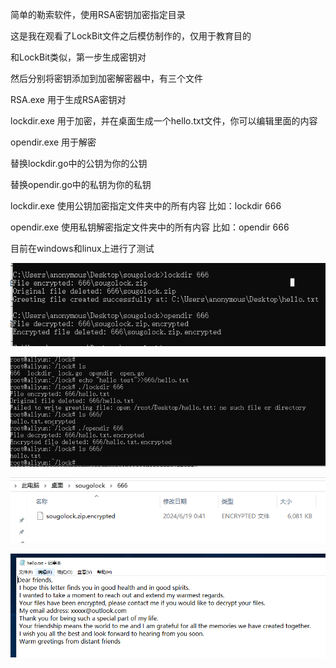 
简单的勒索软件，使用RSA密钥加密指定目录

这是我在观看了LockBit文件之后模仿制作的，仅用于教育目的



和LockBit类似，第一步生成密钥对

然后分别将密钥添加到加密解密器中，有三个文件

RSA.exe 用于生成RSA密钥对

lockdir.exe 用于加密，并在桌面生成一个hello.txt文件，你可以编辑里面的内容

opendir.exe 用于解密

替换lockdir.go中的公钥为你的公钥

替换opendir.go中的私钥为你的私钥

lockdir.exe 使用公钥加密指定文件夹中的所有内容 比如：lockdir 666

opendir.exe 使用私钥解密指定文件夹中的所有内容 比如：opendir 666

目前在windows和linux上进行了测试

![Image text](https://github.com/yangksafe/lockdir/blob/main/%E6%8D%95%E8%8E%B7.PNG)

![Image text](https://github.com/yangksafe/lockdir/blob/main/%E6%8D%95%E8%8E%B74.PNG)

![Image text](https://github.com/yangksafe/lockdir/blob/main/%E6%8D%95%E8%8E%B73.PNG)

![Image text](https://github.com/yangksafe/lockdir/blob/main/%E6%8D%95%E8%8E%B71.PNG)


